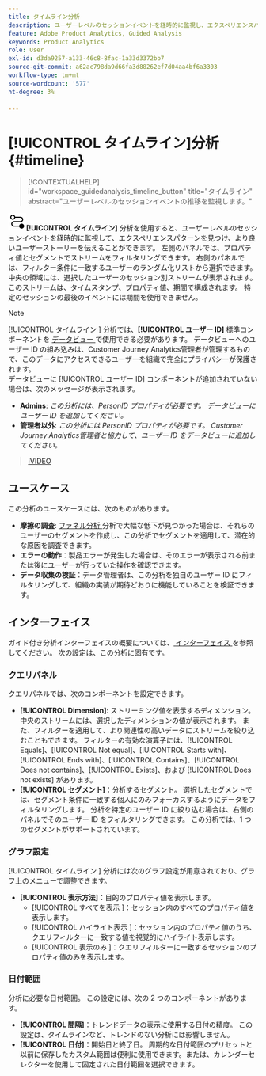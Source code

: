 ```yaml
---
title: タイムライン分析
description: ユーザーレベルのセッションイベントを経時的に監視し、エクスペリエンスパターンを見つけます。
feature: Adobe Product Analytics, Guided Analysis
keywords: Product Analytics
role: User
exl-id: d3da9257-a133-46c8-8fac-1a33d3372bb7
source-git-commit: a62ac798da9d66fa3d88262ef7d04aa4bf6a3303
workflow-type: tm+mt
source-wordcount: '577'
ht-degree: 3%

---
```


# [!UICONTROL タイムライン]分析 {#timeline}

<!-- markdownlint-disable MD034 -->

>[!CONTEXTUALHELP]
>id="workspace_guidedanalysis_timeline_button"
>title="タイムライン"
>abstract="ユーザーレベルのセッションイベントの推移を監視します。"

<!-- markdownlint-enable MD034 -->

![ タイムライン ](/help/assets/icons/Timeline.svg)**[!UICONTROL タイムライン]** 分析を使用すると、ユーザーレベルのセッションイベントを経時的に監視して、エクスペリエンスパターンを見つけ、より良いユーザーストーリーを伝えることができます。 左側のパネルでは、プロパティ値とセグメントでストリームをフィルタリングできます。 右側のパネルでは、フィルター条件に一致するユーザーのランダム化リストから選択できます。 中央の領域には、選択したユーザーのセッション別ストリームが表示されます。このストリームは、タイムスタンプ、プロパティ値、期間で構成されます。 特定のセッションの最後のイベントには期間を使用できません。


>[!NOTE]
>
>[!UICONTROL  タイムライン ] 分析では、**[!UICONTROL ユーザー ID]** 標準コンポーネントを [ データビュー ](/help/data-views/component-reference.md#optional) で使用できる必要があります。 データビューへのユーザー ID の組み込みは、Customer Journey Analytics管理者が管理するもので、このデータにアクセスできるユーザーを組織で完全にプライバシーが保護されます。
><br/>データビューに [!UICONTROL  ユーザー ID] コンポーネントが追加されていない場合は、次のメッセージが表示されます。
>
>* **Admins**: *この分析には、PersonID プロパティが必要です。 データビューにユーザー ID を追加してください。*
>* **管理者以外**: *この分析には PersonID プロパティが必要です。 Customer Journey Analytics管理者と協力して、ユーザー ID をデータビューに追加してください。*

>[!VIDEO](https://video.tv.adobe.com/v/3427810/?learn=on)



## ユースケース

この分析のユースケースには、次のものがあります。

* **摩擦の調査**: [ ファネル分析 ](funnel.md) 分析で大幅な低下が見つかった場合は、それらのユーザーのセグメントを作成し、この分析でセグメントを適用して、潜在的な原因を調査できます。
* **エラーの動作**：製品エラーが発生した場合は、そのエラーが表示される前または後にユーザーが行っていた操作を確認できます。
* **データ収集の検証**：データ管理者は、この分析を独自のユーザー ID にフィルタリングして、組織の実装が期待どおりに機能していることを検証できます。

## インターフェイス

ガイド付き分析インターフェイスの概要については、[ インターフェイス ](../overview.md#interface) を参照してください。 次の設定は、この分析に固有です。

### クエリパネル

クエリパネルでは、次のコンポーネントを設定できます。

* **[!UICONTROL Dimension]**: ストリーミング値を表示するディメンション。 中央のストリームには、選択したディメンションの値が表示されます。 また、フィルターを適用して、より関連性の高いデータにストリームを絞り込むこともできます。 フィルターの有効な演算子には、[!UICONTROL Equals]、[!UICONTROL Not equal]、[!UICONTROL Starts with]、[!UICONTROL Ends with]、[!UICONTROL Contains]、[!UICONTROL Does not contains]、[!UICONTROL Exists]、および [!UICONTROL Does not exists] があります。
* **[!UICONTROL セグメント]**：分析するセグメント。 選択したセグメントでは、セグメント条件に一致する個人にのみフォーカスするようにデータをフィルタリングします。 分析を特定のユーザー ID に絞り込む場合は、右側のパネルでそのユーザー ID をフィルタリングできます。 この分析では、1 つのセグメントがサポートされています。

### グラフ設定

[!UICONTROL  タイムライン ] 分析には次のグラフ設定が用意されており、グラフ上のメニューで調整できます。

* **[!UICONTROL 表示方法]**：目的のプロパティ値を表示します。
   * [!UICONTROL  すべてを表示 ]：セッション内のすべてのプロパティ値を表示します。
   * [!UICONTROL  ハイライト表示 ]：セッション内のプロパティ値のうち、クエリフィルターに一致する値を視覚的にハイライト表示します。
   * [!UICONTROL  表示のみ ]：クエリフィルターに一致するセッションのプロパティ値のみを表示します。

### 日付範囲

分析に必要な日付範囲。 この設定には、次の 2 つのコンポーネントがあります。

* **[!UICONTROL 間隔]**：トレンドデータの表示に使用する日付の精度。 この設定は、タイムラインなど、トレンドのない分析には影響しません。
* **[!UICONTROL 日付]**：開始日と終了日。 周期的な日付範囲のプリセットと以前に保存したカスタム範囲は便利に使用できます。または、カレンダーセレクターを使用して固定された日付範囲を選択できます。


<!--

## Example

See below for an example of the analysis.

![Timeline](../assets/timeline-new.png)

-->
